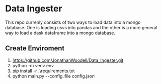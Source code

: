 # Data Ingester
This repo currenly consists of two ways to load data into a mongo database. One is loading csvs into pandas and the other is a more general
way to load a dask dataframe into a mongo database.

## Create Enviroment
1. https://github.com/JonathanWoodell/Data_Ingester.git
2. python -m venv env
3. pip install -r .\requirements.txt
4. python main.py --config_file config.json
